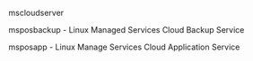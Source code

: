mscloudserver

msposbackup - Linux Managed Services Cloud Backup Service

msposapp - Linux Manage Services Cloud Application Service

